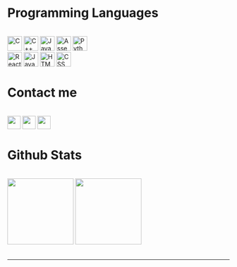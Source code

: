 <h1 align="left">Programming Languages </h1>
<br>
<div align="left">
 <div>
        <img src="https://img.shields.io/badge/C-00599C?style=for-the-badge&logo=c&logoColor=white" alt="C" height="33" />
        <img src="https://img.shields.io/badge/-C++-blue?logo=cplusplus" alt="C++" height="33" />
        <img src="https://img.shields.io/badge/Java-ED8B00?style=for-the-badge&logo=openjdk&logoColor=white" alt="Java" height="33" />
        <img src="https://img.shields.io/badge/Assembly-007ACC?style=for-the-badge&logo=MIPS&logoColor=white" alt="Assembly" height="33"/>
        <img src="https://img.shields.io/badge/python-3670A0?style=for-the-badge&logo=python&logoColor=ffdd54" alt="Python" height="33" />
    </div>
    <div>
        <img src="https://img.shields.io/badge/-ReactJs-61DAFB?logo=react&logoColor=white&style=for-the-badge" alt="ReactJS" height="33"/>
        <img src="https://img.shields.io/badge/JavaScript-323330?style=for-the-badge&logo=javascript&logoColor=F7DF1E" alt="Javascript" height="33"/>
        <img src="https://img.shields.io/badge/HTML5-E34F26?style=for-the-badge&logo=html5&logoColor=white" alt="HTML" height="33" />
        <img src="https://img.shields.io/badge/CSS3-1572B6?style=for-the-badge&logo=css3&logoColor=white" alt="CSS" height="33" />
    </div>

<h1 align="left">Contact me</h1>
<br>
<div align="left">
    <a href="https://www.facebook.com/minhchau.nguyen.983" target="top"><img src="https://img.shields.io/badge/Facebook-%231877F2.svg?style=for-the-badge&logo=Facebook&logoColor=white" height="30"></a>
    <a href="https://github.com/mchau98" target="blank"><img src="https://img.shields.io/badge/GitHub-100000?style=for-the-badge&logo=github&logoColor=white" height="30"></a>
    <a href="mailto:nguynminhchau98@gmail.com" target="blank"><img src="https://img.shields.io/badge/Gmail-D14836?style=for-the-badge&logo=gmail&logoColor=white" height="30"></a>
</div>

<h1 align="left">Github Stats </h1>
<br>
<div align="left">
    <img height="150" src="https://github-readme-stats.vercel.app/api/top-langs/?username=mchau98&layout=compact&theme=noctis_minimus"/>
    <img height="150" src="https://github-readme-stats.vercel.app/api?username=mchau98&show_icons=true&theme=noctis_minimus" />
</div>
<br>

---

